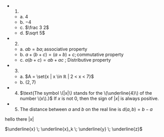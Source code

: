 - 1.
  - a. $4$
  - b. $-4$
  - c. $\frac 3 2$
  - d. $\sqrt 5$
- 2.
  - a. $ab=ba ; \text{associative property}$
  - b. $a + (b + c) = (a + b) + c ; \text{commutative property}$
  - c. $a(b + c) = ab + ac$ ; Distributive property
- 3.
  - a. $A = \set{x | x \in ℝ | 2 < x < 7}$
  - b. $(2,7)$
- 4. $\text{The symbol \(|x|\) stands for the \(\underline{4}\) of the number \(x\).}$
      $\text{If \(x\) is not 0, then the sign of \(|x|\) is always positive.}$
- 5. $\text{The distance between \(a\) and \(b\) on the real line is \(d(a,b)=b-a\)}$

$\text{hello there \(|x|\)}$


$\underline{x} \; \underline{x}_k \; \underline{y}  \; \underline{z}$
